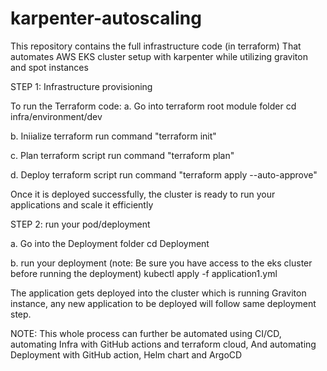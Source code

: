# karpenter-autoscaling

This repository contains the full infrastructure code (in terraform) That automates AWS EKS cluster setup with karpenter while utilizing graviton and spot instances


STEP 1: Infrastructure provisioning

To run the Terraform code: 
a. Go into terraform root module folder
    cd infra/environment/dev

b. Iniialize terraform
    run command "terraform init"

c. Plan terraform script
    run command "terraform plan"

d. Deploy terraform script
    run command "terraform apply --auto-approve"

Once it is deployed successfully, the cluster is ready to run your applications and scale it efficiently 


STEP 2: run your pod/deployment

a. Go into the Deployment folder
    cd Deployment

b. run your deployment (note: Be sure you have access to the eks cluster before running the deployment)
    kubectl apply -f application1.yml

The application gets deployed into the cluster which is running Graviton instance,
any new application to be deployed will follow same deployment step.


NOTE: This whole process can further be automated using CI/CD, automating Infra with GitHub actions and terraform cloud, And automating Deployment with GitHub action, Helm chart and ArgoCD



